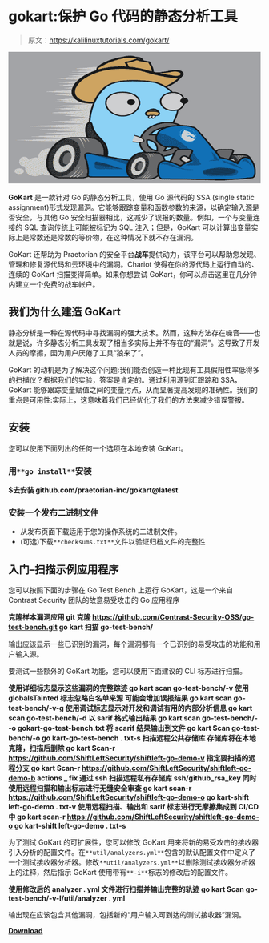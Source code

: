 # gokart:保护 Go 代码的静态分析工具

> 原文：<https://kalilinuxtutorials.com/gokart/>

[![](img/cfd13139fd5ea3d41f634ee9234c9dd3.png)](https://blogger.googleusercontent.com/img/b/R29vZ2xl/AVvXsEhHUbvHh1yPgVsBaE5lk1ij4wHvTFErIz7Ef8cou2WcSC_000yXZPwF2aq2zeGvMOxYaUnGapCNsmwYwX6R_MeslXtpxaEKYRoP3MUqteffIk-DXq3D3wKWamsMda4wUBms0fvn9B8EH7JINVkHxFQgXztRzDemnrkeOZyBfko2762nZ6yJ7ZQqJ-g9/s728/logo%20(2)%20(1).png)

**GoKart** 是一款针对 Go 的静态分析工具，使用 Go 源代码的 SSA (single static assignment)形式发现漏洞。它能够跟踪变量和函数参数的来源，以确定输入源是否安全，与其他 Go 安全扫描器相比，这减少了误报的数量。例如，一个与变量连接的 SQL 查询传统上可能被标记为 SQL 注入；但是，GoKart 可以计算出变量实际上是常数还是常数的等价物，在这种情况下就不存在漏洞。

GoKart 还帮助为 Praetorian 的安全平台**战车**提供动力，该平台可以帮助您发现、管理和修复源代码和云环境中的漏洞。Chariot 使得在你的源代码上运行自动的、连续的 GoKart 扫描变得简单。如果你想尝试 GoKart，你可以点击这里在几分钟内建立一个免费的战车帐户。

## 我们为什么建造 GoKart

静态分析是一种在源代码中寻找漏洞的强大技术。然而，这种方法存在噪音——也就是说，许多静态分析工具发现了相当多实际上并不存在的“漏洞”。这导致了开发人员的摩擦，因为用户厌倦了工具“狼来了”。

GoKart 的动机是为了解决这个问题:我们能否创造一种比现有工具假阳性率低得多的扫描仪？根据我们的实验，答案是肯定的。通过利用源到汇跟踪和 SSA，GoKart 能够跟踪变量赋值之间的变量污点，从而显著提高发现的准确性。我们的重点是可用性:实际上，这意味着我们已经优化了我们的方法来减少错误警报。

## 安装

您可以使用下面列出的任何一个选项在本地安装 GoKart。

### 用`**go install**`安装

**$去安装 github.com/praetorian-inc/gokart@latest**

### 安装一个发布二进制文件

*   从发布页面下载适用于您的操作系统的二进制文件。
*   (可选)下载`**checksums.txt**`文件以验证归档文件的完整性

## 入门–扫描示例应用程序

您可以按照下面的步骤在 Go Test Bench 上运行 GoKart，这是一个来自 Contrast Security 团队的故意易受攻击的 Go 应用程序

**克隆样本漏洞应用
git 克隆 https://github.com/Contrast-Security-OSS/go-test-bench.git
go kart 扫描 go-test-bench/**

输出应该显示一些已识别的漏洞，每个漏洞都有一个已识别的易受攻击的功能和用户输入源。

要测试一些额外的 GoKart 功能，您可以使用下面建议的 CLI 标志进行扫描。

**使用详细标志显示这些漏洞的完整踪迹
go kart scan go-test-bench/-v
使用 globalsTainted 标志忽略白名单来源
可能会增加误报结果
go kart scan go-test-bench/-v-g
使用调试标志显示对开发和调试有用的内部分析信息
go kart scan go-test-bench/-d
以 sarif 格式输出结果
go kart scan go-test-bench/- -o gokart-go-test-bench.txt
将 scarif 结果输出到文件
go kart Scan go-test-bench/-o go kart-go-test-bench . txt-s
扫描远程公共存储库
存储库将在本地克隆，扫描后删除
go kart Scan-r https://github.com/ShiftLeftSecurity/shiftleft-go-demo-v
指定要扫描的远程分支
go kart Scan-r https://github.com/ShiftLeftSecurity/shiftleft-go-demo-b actions _ fix
通过 ssh 扫描远程私有存储库 ssh/github_rsa_key
同时使用远程扫描和输出标志进行无缝安全审查
go kart scan-r https://github.com/ShiftLeftSecurity/shiftleft-go-demo-o go kart-shift left-go-demo . txt-v
使用远程扫描、输出和 sarif 标志进行无摩擦集成到 CI/CD 中
go kart scan-r https://github.com/ShiftLeftSecurity/shiftleft-go-demo-o go kart-shift left-go-demo . txt-s**

为了测试 GoKart 的可扩展性，您可以修改 GoKart 用来将新的易受攻击的接收器引入分析的配置文件。在`**util/analyzers.yml**`包含的默认配置文件中定义了一个测试接收器分析器。修改`**util/analyzers.yml**`以删除测试接收器分析器上的注释，然后指示 GoKart 使用带有`**-i**`标志的修改后的配置文件。

**使用修改后的 analyzer . yml 文件进行扫描并输出完整的轨迹
go kart Scan go-test-bench/-v-I/util/analyzer . yml**

输出现在应该包含其他漏洞，包括新的“用户输入可到达的测试接收器”漏洞。

[**Download**](https://github.com/praetorian-inc/gokart#install)